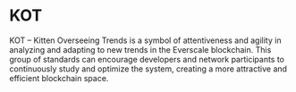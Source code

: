 # KOT

KOT – Kitten Overseeing Trends is a symbol of attentiveness and agility in analyzing and adapting to new trends in the Everscale blockchain. This group of standards can encourage developers and network participants to continuously study and optimize the system, creating a more attractive and efficient blockchain space.
